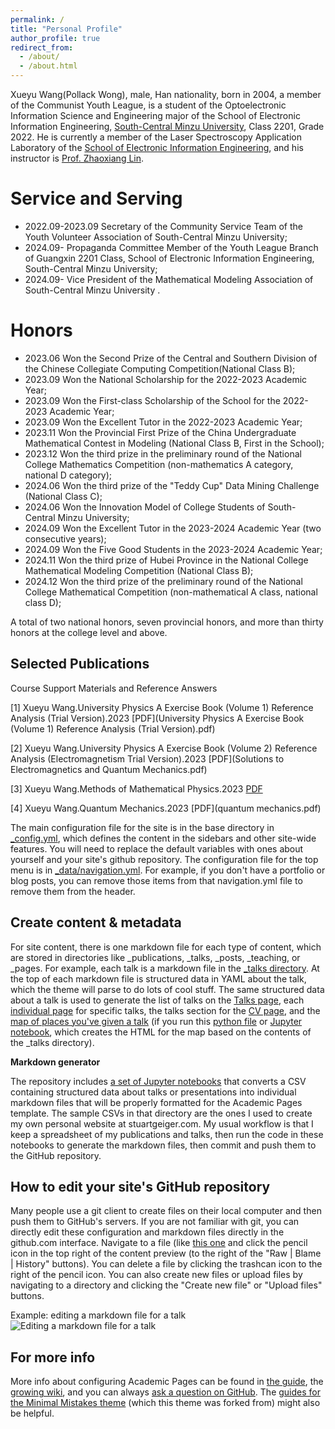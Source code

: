 ```yaml
---
permalink: /
title: "Personal Profile"
author_profile: true
redirect_from: 
  - /about/
  - /about.html
---
```


Xueyu Wang(Pollack Wong), male, Han nationality, born in 2004, a member of the Communist Youth League, is a student of the Optoelectronic Information Science and Engineering major of the School of Electronic Information Engineering, [South-Central Minzu University](https://www.scuec.edu.cn/), Class 2201, Grade 2022. He is currently a member of the Laser Spectroscopy Application Laboratory of the [School of Electronic Information Engineering](https://dxxy.scuec.edu.cn/), and his instructor is [Prof. Zhaoxiang Lin](https://dxxy.scuec.edu.cn/info/1055/1950.htm).

Service and Serving
======
* 2022.09-2023.09 Secretary of the Community Service Team of the Youth Volunteer Association of South-Central Minzu University;
* 2024.09- Propaganda Committee Member of the Youth League Branch of Guangxin 2201 Class, School of Electronic Information Engineering, South-Central Minzu University;
* 2024.09- Vice President of the Mathematical Modeling Association of South-Central Minzu University .

Honors
======
* 2023.06 Won the Second Prize of the Central and Southern Division of the Chinese Collegiate Computing Competition(National Class B);
* 2023.09 Won the National Scholarship for the 2022-2023 Academic Year;
* 2023.09 Won the First-class Scholarship of the School for the 2022-2023 Academic Year;
* 2023.09 Won the Excellent Tutor in the 2022-2023 Academic Year;
* 2023.11 Won the Provincial First Prize of the China Undergraduate Mathematical Contest in Modeling (National Class B, First in the School);
* 2023.12 Won the third prize in the preliminary round of the National College Mathematics Competition (non-mathematics A category, national D category);
* 2024.06 Won the third prize of the "Teddy Cup" Data Mining Challenge (National Class C);
* 2024.06 Won the Innovation Model of College Students of South-Central Minzu University;
* 2024.09 Won the Excellent Tutor in the 2023-2024 Academic Year (two consecutive years);
* 2024.09 Won the Five Good Students in the 2023-2024 Academic Year;
* 2024.11 Won the third prize of Hubei Province in the National College Mathematical Modeling Competition (National Class B);
* 2024.12 Won the third prize of the preliminary round of the National College Mathematical Competition (non-mathematical A class, national class D);

A total of two national honors, seven provincial honors, and more than thirty honors at the college level and above.


Selected Publications
------
Course Support Materials and Reference Answers

[1] Xueyu Wang.University Physics A Exercise Book (Volume 1) Reference Analysis (Trial Version).2023 [PDF](University Physics A Exercise Book (Volume 1) Reference Analysis (Trial Version).pdf)

[2] Xueyu Wang.University Physics A Exercise Book (Volume 2) Reference Analysis (Electromagnetism Trial Version).2023 [PDF](Solutions to Electromagnetics and Quantum Mechanics.pdf)

[3] Xueyu Wang.Methods of Mathematical Physics.2023 [PDF](./files/Methods%20of%20Mathematical%20Physics.pdf)

[4] Xueyu Wang.Quantum Mechanics.2023 [PDF](quantum mechanics.pdf)

The main configuration file for the site is in the base directory in [_config.yml](https://github.com/academicpages/academicpages.github.io/blob/master/_config.yml), which defines the content in the sidebars and other site-wide features. You will need to replace the default variables with ones about yourself and your site's github repository. The configuration file for the top menu is in [_data/navigation.yml](https://github.com/academicpages/academicpages.github.io/blob/master/_data/navigation.yml). For example, if you don't have a portfolio or blog posts, you can remove those items from that navigation.yml file to remove them from the header. 

Create content & metadata
------
For site content, there is one markdown file for each type of content, which are stored in directories like _publications, _talks, _posts, _teaching, or _pages. For example, each talk is a markdown file in the [_talks directory](https://github.com/academicpages/academicpages.github.io/tree/master/_talks). At the top of each markdown file is structured data in YAML about the talk, which the theme will parse to do lots of cool stuff. The same structured data about a talk is used to generate the list of talks on the [Talks page](https://academicpages.github.io/talks), each [individual page](https://academicpages.github.io/talks/2012-03-01-talk-1) for specific talks, the talks section for the [CV page](https://academicpages.github.io/cv), and the [map of places you've given a talk](https://academicpages.github.io/talkmap.html) (if you run this [python file](https://github.com/academicpages/academicpages.github.io/blob/master/talkmap.py) or [Jupyter notebook](https://github.com/academicpages/academicpages.github.io/blob/master/talkmap.ipynb), which creates the HTML for the map based on the contents of the _talks directory).

**Markdown generator**

The repository includes [a set of Jupyter notebooks](https://github.com/academicpages/academicpages.github.io/tree/master/markdown_generator
) that converts a CSV containing structured data about talks or presentations into individual markdown files that will be properly formatted for the Academic Pages template. The sample CSVs in that directory are the ones I used to create my own personal website at stuartgeiger.com. My usual workflow is that I keep a spreadsheet of my publications and talks, then run the code in these notebooks to generate the markdown files, then commit and push them to the GitHub repository.

How to edit your site's GitHub repository
------
Many people use a git client to create files on their local computer and then push them to GitHub's servers. If you are not familiar with git, you can directly edit these configuration and markdown files directly in the github.com interface. Navigate to a file (like [this one](https://github.com/academicpages/academicpages.github.io/blob/master/_talks/2012-03-01-talk-1.md) and click the pencil icon in the top right of the content preview (to the right of the "Raw | Blame | History" buttons). You can delete a file by clicking the trashcan icon to the right of the pencil icon. You can also create new files or upload files by navigating to a directory and clicking the "Create new file" or "Upload files" buttons. 

Example: editing a markdown file for a talk
![Editing a markdown file for a talk](/images/editing-talk.png)

For more info
------
More info about configuring Academic Pages can be found in [the guide](https://academicpages.github.io/markdown/), the [growing wiki](https://github.com/academicpages/academicpages.github.io/wiki), and you can always [ask a question on GitHub](https://github.com/academicpages/academicpages.github.io/discussions). The [guides for the Minimal Mistakes theme](https://mmistakes.github.io/minimal-mistakes/docs/configuration/) (which this theme was forked from) might also be helpful.
